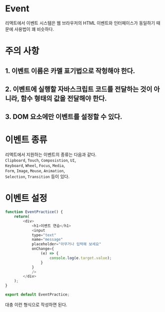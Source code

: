 # Event

리액트에서 이벤트 시스템은 웹 브라우저의 HTML 이벤트와 인터페이스가 동일하기 때문에 사용법이 꽤 비슷하다.

# 주의 사항

## 1. 이벤트 이름은 카멜 표기법으로 작헝해야 한다.
## 2. 이벤트에 실행할 자바스크립트 코드를 전달하는 것이 아니라, 함수 형태의 값을 전달해야 한다.
## 3. DOM 요소에만 이벤트를 설정할 수 있다.

# 이벤트 종류

리액트에서 지원하는 이벤트의 종류는 다음과 같다.  
``Clipboard``, ``Touch``, ``Composistion``, ``UI``,  
``Keyboard``, ``Wheel``, ``Focus``, ``Media``,  
``Form``, ``Image``, ``Mouse``, ``Animation``,  
``Selection``, ``Transition`` 등이 있다.

# 이벤트 설정

```javascript
function EventPractice() {
    return(
        <div>
            <h1>이벤트 연습</h1>
            <input
            type="text"
            name="message"
            placeholder="아무거나 입력해 보세요"
            onChange={
                (e) => {
                    console.log(e.target.value);
                }
            }
            />
        </div>
    );
}

export default EventPractice;
```
대충 이런 형식으로 작성하면 된다.
